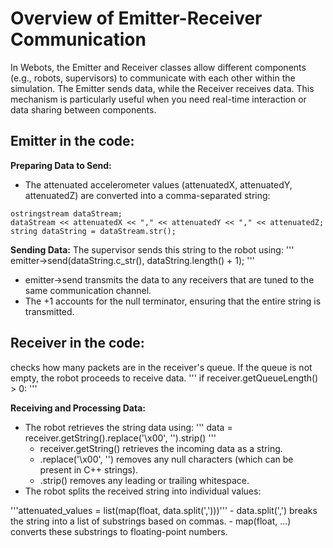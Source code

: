 # Overview of Emitter-Receiver Communication
In Webots, the Emitter and Receiver classes allow different components (e.g., robots, supervisors) to communicate with each other within the simulation. The Emitter sends data, while the Receiver receives data. This mechanism is particularly useful when you need real-time interaction or data sharing between components.

## Emitter in the code:

**Preparing Data to Send:**
- The attenuated accelerometer values (attenuatedX, attenuatedY, attenuatedZ) are converted into a comma-separated string:
```
ostringstream dataStream;
dataStream << attenuatedX << "," << attenuatedY << "," << attenuatedZ;
string dataString = dataStream.str();
```

**Sending Data:**
The supervisor sends this string to the robot using:
'''
emitter->send(dataString.c_str(), dataString.length() + 1);
'''
- emitter->send transmits the data to any receivers that are tuned to the same communication channel.
- The +1 accounts for the null terminator, ensuring that the entire string is transmitted.


## Receiver in the code:

checks how many packets are in the receiver's queue. If the queue is not empty, the robot proceeds to receive data.
'''
if receiver.getQueueLength() > 0:
'''

**Receiving and Processing Data:**
- The robot retrieves the string data using:
'''
data = receiver.getString().replace('\x00', '').strip()
'''
    - receiver.getString() retrieves the incoming data as a string.
    - .replace('\x00', '') removes any null characters (which can be present in C++ strings).
    - .strip() removes any leading or trailing whitespace.
- The robot splits the received string into individual values:

'''attenuated_values = list(map(float, data.split(',')))'''
    - data.split(',') breaks the string into a list of substrings based on commas.
    - map(float, ...) converts these substrings to floating-point numbers.
